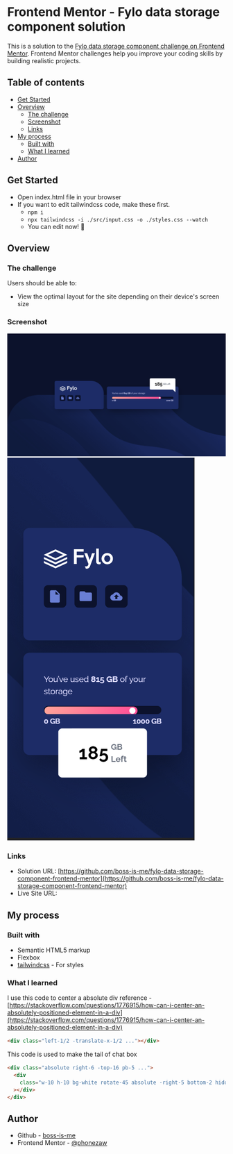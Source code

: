 # Frontend Mentor - Fylo data storage component solution

This is a solution to the [Fylo data storage component challenge on Frontend Mentor](https://www.frontendmentor.io/challenges/fylo-data-storage-component-1dZPRbV5n). Frontend Mentor challenges help you improve your coding skills by building realistic projects.

## Table of contents

- [Get Started](#get-started)
- [Overview](#overview)
  - [The challenge](#the-challenge)
  - [Screenshot](#screenshot)
  - [Links](#links)
- [My process](#my-process)
  - [Built with](#built-with)
  - [What I learned](#what-i-learned)
- [Author](#author)

## Get Started

- Open index.html file in your browser
- If you want to edit tailwindcss code, make these first.
  - `npm i`
  - `npx tailwindcss -i ./src/input.css -o ./styles.css --watch`
  - You can edit now! 🎉

## Overview

### The challenge

Users should be able to:

- View the optimal layout for the site depending on their device's screen size

### Screenshot

![](./my-design/desktop.png)
![](./my-design/mobile.png)

### Links

- Solution URL: [https://github.com/boss-is-me/fylo-data-storage-component-frontend-mentor](https://github.com/boss-is-me/fylo-data-storage-component-frontend-mentor)
- Live Site URL: []()

## My process

### Built with

- Semantic HTML5 markup
- Flexbox
- [tailwindcss](https://tailwindcss.com/) - For styles

### What I learned

I use this code to center a absolute div
reference - [https://stackoverflow.com/questions/1776915/how-can-i-center-an-absolutely-positioned-element-in-a-div](https://stackoverflow.com/questions/1776915/how-can-i-center-an-absolutely-positioned-element-in-a-div)

```html
<div class="left-1/2 -translate-x-1/2 ..."></div>
```

This code is used to make the tail of chat box

```html
<div class="absolute right-6 -top-16 pb-5 ...">
  <div
    class="w-10 h-10 bg-white rotate-45 absolute -right-5 bottom-2 hidden lg:block"
  ></div>
</div>
```

## Author

- Github - [boss-is-me](https://github.com/boss-is-me)
- Frontend Mentor - [@phonezaw](https://www.frontendmentor.io/profile/phonezaw)
